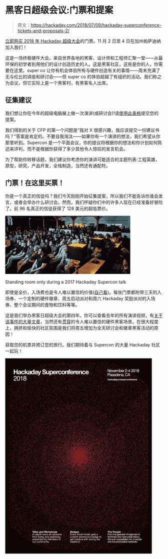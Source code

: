 # 黑客日超级会议:门票和提案

> 原文：<https://hackaday.com/2018/07/09/hackaday-superconference-tickets-and-proposals-2/>

[立即购买 2018 年 Hackaday 超级大会](https://www.eventbrite.com/e/hackaday-superconference-2018-tickets-47386813234?aff=0709com)的门票。11 月 2 日至 4 日在加州帕萨迪纳加入我们！

这是一场终极硬件大会。来自世界各地的黑客、设计师和工程师汇聚一堂——从最环保的初学者到用他们的设计创造历史的人。这是黑客社区，这些是你的人，你需要在这里。super co 让你有机会体验所有与硬件创造有关的事情——周末充满了无与伦比的讲座和研讨会——但 super co 的体验超越了有组织的活动。我们称之为会议，但它实际上是一个黑客村，有黑客名人出席。

## 征集建议

我们想让你在今年的超级电脑展上做一次演讲(或研讨会)!请[使用此表格](https://goo.gl/forms/apl8Es0Xsj8uoJsT2)提交您的提案。

我们得到的关于 CFP 的第一个问题是“我对 X 很感兴趣，我应该提交一份建议书吗？”答案是肯定的。不要自我淘汰——如果你有一个演讲的想法，我们希望从你那里听到。Supercon 是一个平面会议，你的提议将根据你的想法和你计划如何陈述来评判，而不是根据你获得了多少其他令人惊叹的发言机会。

为了帮助你转移话题，我们建议你考虑你的演讲可能适合的主题列表:工程英雄，原型，研究，产品开发，全栈制造，当然还有通配符。

## 门票！在这里买票！

你是一个真正的信徒吗？我们今天刚刚开始征集提案，所以我们不能告诉你谁会发言，或者会举办什么研讨会。然而，我们怀疑你们中的许多人现在已经准备好冒险了。前 96 名真正的信徒获得了 128 美元的超低票价。

![](img/9d12d4019ba6d9f32837e171121c5dc2.png)

Standing room only during a 2017 Hackaday Supercon talk

即使是全价，入场费也是令人难以置信的价值([自己看](https://hackaday.com/2017/11/16/the-hacker-village-of-supercon/))。每张门票都附带三天的入场券、一个定制的硬件徽章、周五启动派对和周六 Hackaday 奖励派对的入场券、整个会议期间的食物和饮料等等。

这是我们举办黑客日超级大会的第四年。你可以查看去年的所有演讲视频，有[关于该事件的大量文章](https://hackaday.com/tag/2017-hackaday-superconference/)，当然还有[贯穿](https://hackaday.com/2017/11/17/what-actually-happens-at-a-hardware-hacking-con/)的令人难以置信的硬件黑客场景。在很大程度上，拥挤和愉快的社区氛围是我们将周五增加为全天研讨会和徽章黑客活动的原因！

获取您的机票并预订您的旅行。我们期待着与 Supercon 的大量 Hackaday 社区一起玩！

[![](img/b0106daaa8329796976945db77b15a00.png)](https://hackaday.com/wp-content/uploads/2018/07/2018hackadaysuperconferenceteaser1-02.jpg)